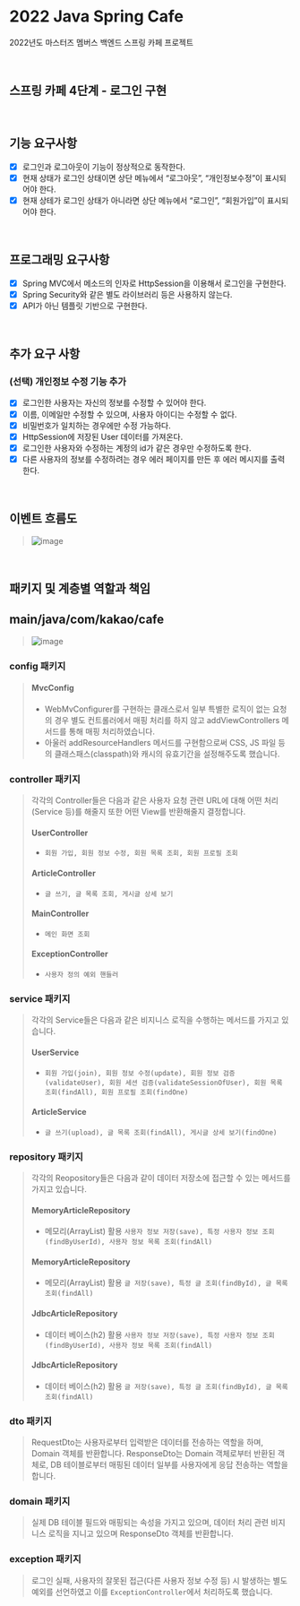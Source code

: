 # 2022 Java Spring Cafe

2022년도 마스터즈 멤버스 백엔드 스프링 카페 프로젝트

<br/>

## 스프링 카페 4단계 - 로그인 구현

<br/>

## 기능 요구사항
- [X] 로그인과 로그아웃이 기능이 정상적으로 동작한다.
- [X] 현재 상태가 로그인 상태이면 상단 메뉴에서 “로그아웃”, “개인정보수정”이 표시되어야 한다.
- [X] 현재 상테가 로그인 상태가 아니라면 상단 메뉴에서 “로그인”, “회원가입”이 표시되어야 한다.

<br/>

## 프로그래밍 요구사항
- [X] Spring MVC에서 메소드의 인자로 HttpSession을 이용해서 로그인을 구현한다.
- [X] Spring Security와 같은 별도 라이브러리 등은 사용하지 않는다.
- [X] API가 아닌 템플릿 기반으로 구현한다.

<br/>

## 추가 요구 사항
### (선택) 개인정보 수정 기능 추가
- [X] 로그인한 사용자는 자신의 정보를 수정할 수 있어야 한다.
- [X] 이름, 이메일만 수정할 수 있으며, 사용자 아이디는 수정할 수 없다.
- [X] 비밀번호가 일치하는 경우에만 수정 가능하다.
- [X] HttpSession에 저장된 User 데이터를 가져온다.
- [X] 로그인한 사용자와 수정하는 계정의 id가 같은 경우만 수정하도록 한다.
- [X] 다른 사용자의 정보를 수정하려는 경우 에러 페이지를 만든 후 에러 메시지를 출력한다.

<br/>

## 이벤트 흐름도
> ![image](https://user-images.githubusercontent.com/82401504/158037575-7b20e55f-adb7-4b23-b8e0-fdcb53bb0fdf.png)

<br/>

## 패키지 및 계층별 역할과 책임
## main/java/com/kakao/cafe
> ![image](https://user-images.githubusercontent.com/82401504/158310975-da3e6fb7-9ec2-4239-bc05-2e9ece8dbb85.png)

### config 패키지
> #### MvcConfig
> + WebMvConfigurer를 구현하는 클래스로서 일부 특별한 로직이 없는 요청의 경우 별도 컨트롤러에서 매핑 처리를 하지 않고 addViewControllers 메서드를 통해 매핑 처리하였습니다.
> + 아울러 addResourceHandlers 메서드를 구현함으로써 CSS, JS 파일 등의 클래스패스(classpath)와 캐시의 유효기간을 설정해주도록 했습니다.

### controller 패키지
> 각각의 Controller들은 다음과 같은 사용자 요청 관련 URL에 대해 어떤 처리(Service 등)를 해줄지 또한 어떤 View를 반환해줄지 결정합니다.
> #### UserController
> + `회원 가입, 회원 정보 수정, 회원 목록 조회, 회원 프로필 조회`
> #### ArticleController
> + `글 쓰기, 글 목록 조회, 게시글 상세 보기`
> #### MainController
> + `메인 화면 조회`
> #### ExceptionController
> + `사용자 정의 예외 핸들러`

### service 패키지
> 각각의 Service들은 다음과 같은 비지니스 로직을 수행하는 메서드를 가지고 있습니다.
> #### UserService
> + `회원 가입(join), 회원 정보 수정(update), 회원 정보 검증(validateUser), 회원 세션 검증(validateSessionOfUser), 회원 목록 조회(findAll), 회원 프로필 조회(findOne)`
> #### ArticleService
> + `글 쓰기(upload), 글 목록 조회(findAll), 게시글 상세 보기(findOne)`

### repository 패키지
> 각각의 Reopository들은 다음과 같이 데이터 저장소에 접근할 수 있는 메서드를 가지고 있습니다.
> #### MemoryArticleRepository
> + 메모리(ArrayList) 활용 `사용자 정보 저장(save), 특정 사용자 정보 조회(findByUserId), 사용자 정보 목록 조회(findAll)`
> #### MemoryArticleRepository
> + 메모리(ArrayList) 활용 `글 저장(save), 특정 글 조회(findById), 글 목록 조회(findAll)`
> #### JdbcArticleRepository
> + 데이터 베이스(h2) 활용 `사용자 정보 저장(save), 특정 사용자 정보 조회(findByUserId), 사용자 정보 목록 조회(findAll)`
> #### JdbcArticleRepository
> + 데이터 베이스(h2) 활용 `글 저장(save), 특정 글 조회(findById), 글 목록 조회(findAll)`

### dto 패키지
> RequestDto는 사용자로부터 입력받은 데이터를 전송하는 역할을 하며, Domain 객체를 반환합니다.
> ResponseDto는 Domain 객체로부터 반환된 객체로, DB 테이블로부터 매핑된 데이터 일부를 사용자에게 응답 전송하는 역할을 합니다.

### domain 패키지
> 실제 DB 테이블 필드와 매핑되는 속성을 가지고 있으며, 데이터 처리 관련 비지니스 로직을 지니고 있으며 ResponseDto 객체를 반환합니다.

### exception 패키지
> 로그인 실패, 사용자의 잘못된 접근(다른 사용자 정보 수정 등) 시 발생하는 별도 예외를 선언하였고 이를 `ExceptionController`에서 처리하도록 했습니다.
